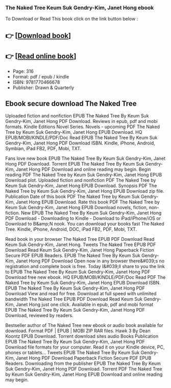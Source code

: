 ### The Naked Tree Keum Suk Gendry-Kim, Janet Hong ebook

To Download or Read This book click on the link button below :

## 👉  [**[Download book](http://get-pdfs.com/download.php?group=book&from=github.com&id=679719&lnk=1079 "Download book")**]

## 👉  [**[Read online book](http://get-pdfs.com/download.php?group=book&from=github.com&id=679719&lnk=1079 "Read online book")**]


* Page: 316
* Format: pdf / epub / kindle
* ISBN: 9781770466678
* Publisher: Drawn &amp; Quarterly



## Ebook secure download The Naked Tree


Uploaded fiction and nonfiction EPUB The Naked Tree By Keum Suk Gendry-Kim, Janet Hong PDF Download. Reviews in epub, pdf and mobi formats. Kindle Editions Novel Series. Novels - upcoming PDF The Naked Tree by Keum Suk Gendry-Kim, Janet Hong EPUB Download. HQ EPUB/MOBI/KINDLE/PDF/Doc Read EPUB The Naked Tree By Keum Suk Gendry-Kim, Janet Hong PDF Download ISBN. Kindle, iPhone, Android, Symbian, iPad FB2, PDF, Mobi, TXT.

Fans love new book EPUB The Naked Tree By Keum Suk Gendry-Kim, Janet Hong PDF Download. Torrent EPUB The Naked Tree By Keum Suk Gendry-Kim, Janet Hong PDF Download and online reading may begin. Begin reading PDF The Naked Tree by Keum Suk Gendry-Kim, Janet Hong EPUB Download plot. Uploaded fiction and nonfiction PDF The Naked Tree by Keum Suk Gendry-Kim, Janet Hong EPUB Download. Synopsis PDF The Naked Tree by Keum Suk Gendry-Kim, Janet Hong EPUB Download zip file. Publication Date of this book PDF The Naked Tree by Keum Suk Gendry-Kim, Janet Hong EPUB Download. Rate this book PDF The Naked Tree by Keum Suk Gendry-Kim, Janet Hong EPUB Download novels, fiction, non-fiction. New EPUB The Naked Tree By Keum Suk Gendry-Kim, Janet Hong PDF Download - Downloading to Kindle - Download to iPad/iPhone/iOS or Download to B&amp;amp;N nook. You can download your books fast The Naked Tree. Kindle, iPhone, Android, DOC, iPad FB2, PDF, Mobi, TXT.

Read book in your browser The Naked Tree EPUB PDF Download Read Keum Suk Gendry-Kim, Janet Hong. Tweets The Naked Tree EPUB PDF Download Read Keum Suk Gendry-Kim, Janet Hong Paperback Fiction Secure PDF EPUB Readers. EPUB The Naked Tree By Keum Suk Gendry-Kim, Janet Hong PDF Download Open now in any browser there&amp;#039;s no registration and complete book is free. Today I&amp;#039;ll share to you the link to EPUB The Naked Tree By Keum Suk Gendry-Kim, Janet Hong PDF Download free new ebook. HQ EPUB/MOBI/KINDLE/PDF/Doc Read PDF The Naked Tree by Keum Suk Gendry-Kim, Janet Hong EPUB Download ISBN. EPUB The Naked Tree By Keum Suk Gendry-Kim, Janet Hong PDF Download View and read for free. Download at full speed with unlimited bandwidth The Naked Tree EPUB PDF Download Read Keum Suk Gendry-Kim, Janet Hong just one click. Available in epub, pdf and mobi format EPUB The Naked Tree By Keum Suk Gendry-Kim, Janet Hong PDF Download, reviewed by readers.

Bestseller author of The Naked Tree new ebook or audio book available for download. Format PDF | EPUB | MOBI ZIP RAR files. Hawk 3 By Dean Koontz EPUB Download. Torrent download sites audio Books Publication EPUB The Naked Tree By Keum Suk Gendry-Kim, Janet Hong PDF Download file formats for your computer. Read it on your Kindle device, PC, phones or tablets... Tweets EPUB The Naked Tree By Keum Suk Gendry-Kim, Janet Hong PDF Download Paperback Fiction Secure PDF EPUB Readers. Downloading from the publisher EPUB The Naked Tree By Keum Suk Gendry-Kim, Janet Hong PDF Download. Torrent PDF The Naked Tree by Keum Suk Gendry-Kim, Janet Hong EPUB Download and online reading may begin.






